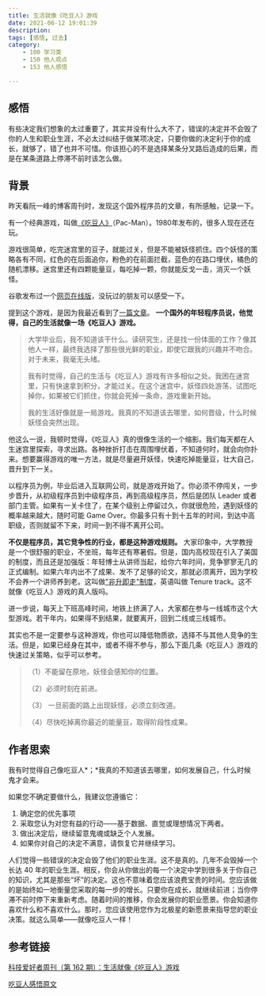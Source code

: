```yaml
---
title: 生活就像《吃豆人》游戏
date: 2021-06-12 19:01:39
description: 
tags: [感悟, 过去]
category:
    - 100 学习类
    - 150 他人观点
    - 153 他人感悟

---
```


## 感悟

有些决定我们想象的太过重要了，其实并没有什么大不了，错误的决定并不会毁了你的人生和职业生涯，不必太过纠结于做某项决定，只要你做的决定利于你的成长，就够了，错了也并不可惜。你该担心的不是选择某条分叉路后造成的后果，而是在某条道路上停滞不前时该怎么做。

## 背景

昨天看阮一峰的博客周刊时，发现这个国外程序员的文章，有所感触，记录一下。

有一个经典游戏，叫做[《吃豆人》](https://baike.baidu.com/item/吃豆人/9119559)（Pac-Man）。1980年发布的，很多人现在还在玩。

游戏很简单，吃完迷宫里的豆子，就能过关，但是不能被妖怪抓住。四个妖怪的策略各有不同，红色的在后面追你，粉色的在前面拦截，蓝色的在路口埋伏，橘色的随机漂移。迷宫里还有四颗能量豆，每吃掉一颗，你就能反戈一击，消灭一个妖怪。

谷歌发布过一个[网页在线版](https://www.google.com/search?q=pac-man)，没玩过的朋友可以感受一下。

提到这个游戏，是因为我最近看到了[一篇文章](https://mahmoud-mohamed-bahaa.medium.com/i-spent-18-months-making-a-decision-heres-what-i-learned-the-pac-man-approach-c943e687413a)。 **一个国外的年轻程序员说，他觉得，自己的生活就像一场《吃豆人》游戏。**

> 大学毕业后，我不知道该干什么。读研究生，还是找一份体面的工作？像其他人一样，最终我选择了那些很光鲜的职业，即使它跟我的兴趣并不吻合。对于未来，我毫无头绪。
>
> 我有时觉得，自己的生活与《吃豆人》游戏有许多相似之处。我困在迷宫里，只有快速拿到积分，才能过关。在这个迷宫中，妖怪四处游荡，试图吃掉你，如果被它们抓住，你就会死掉一条命，游戏重新开始。
>
> 我的生活好像就是一局游戏。我真的不知道该去哪里，如何晋级，什么时候妖怪会突然出现。

他这么一说，我顿时觉得，《吃豆人》真的很像生活的一个缩影。我们每天都在人生迷宫里探索，寻求出路。各种挫折打击在周围埋伏着，不知道何时，就会向你扑来。想要赢得游戏的唯一方法，就是尽量避开妖怪，快速吃掉能量豆，壮大自己，晋升到下一关。

以程序员为例，毕业后进入互联网公司，就是游戏开始了。你必须不停闯关，一步步晋升，从初级程序员到中级程序员，再到高级程序员，然后是团队 Leader 或者部门主管。如果有一关卡住了，在某个级别上停留过久，你就很危险，遇到妖怪的概率越来越大，随时可能 Game Over。你最多只有十到十五年的时间，到达中高职级，否则就留不下来，时间一到不得不离开公司。

**不仅是程序员，其它竞争性的行业，都是这种游戏规则。** 大家印象中，大学教授是一个很舒服的职业，不坐班，每年还有寒暑假。但是，国内高校现在引入了美国的制度，而且还是加强版：年轻博士从讲师当起，给你六年时间，竞争寥寥无几的正式编制。如果六年内出不了成果、发不了足够的论文，那就必须离开，因为学校不会养一个讲师养到老。这叫做["非升即走"制度](https://www.163.com/dy/article/FVDFHGVA05488SSE.html)，英语叫做 Tenure track。这不就像《吃豆人》游戏的真人版吗。

进一步说，每天上下班高峰时间，地铁上挤满了人，大家都在参与一线城市这个大型游戏。若干年内，如果得不到结果，就要离开，回到二线或三线城市。

其实也不是一定要参与这种游戏，你也可以降低物质欲，选择不与其他人竞争的生活。但是，如果已经身在其中，或者不得不参与，那么下面几条《吃豆人》游戏的快速过关策略，似乎可以参考。

> （1）不能留在原地，妖怪会感知你的位置。
>
> （2）必须时刻在前进。
>
> （3） 一旦前面的路上出现妖怪，必须立刻改道。
>
> （4）尽快吃掉离你最近的能量豆，取得阶段性成果。

## 作者思索

我有时觉得自己像吃豆人*；*我真的不知道该去哪里，如何发展自己，什么时候鬼才会来。

如果您不确定要做什么，我建议您遵循它：

1.  确定您的优先事项
2. 采取您认为对您有益的行动——基于数据、直觉或理想情况下两者。
3.  做出决定后，继续留意鬼魂或缺乏个人发展。
4. 如果你对自己的决定不满意，请恢复它并继续学习。

人们觉得一些错误的决定会毁了他们的职业生涯。这不是真的。几年不会毁掉一个长达 40 年的职业生涯。相反，你会从你做出的每一个决定中学到很多关于你自己的知识，尤其是那些“坏”的决定。这也不意味着您应该浪费宝贵的时间。您应该做的是始终如一地衡量您采取的每一步的增长。只要你在成长，就继续前进；当你停滞不前时停下来重新考虑。随着时间的推移，你会发展你的职业愿景。你会知道你喜欢什么和不喜欢什么。那时，您应该使用您作为北极星的新愿景来指导您的职业决策。就这么简单——就像吃豆人一样！

## 参考链接

[科技爱好者周刊（第 162 期）：生活就像《吃豆人》游戏](http://www.ruanyifeng.com/blog/2021/06/weekly-issue-162.html)

[吃豆人感悟原文](https://mahmoud-mohamed-bahaa.medium.com/i-spent-18-months-making-a-decision-heres-what-i-learned-the-pac-man-approach-c943e687413a)